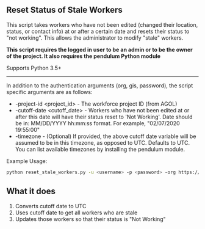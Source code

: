 ## Reset Status of Stale Workers

This script takes workers who have not been edited (changed their location, status, or contact info) at or after a certain date and resets their status to "not working". This allows the administrator to modify "stale" workers.

**This script requires the logged in user to be an admin or to be the owner of the project. It also requires the pendulum Python module**

Supports Python 3.5+

----

In addition to the authentication arguments (org, gis, password), the script specific arguments are as follows:

- -project-id \<project_id\> - The workforce project ID (from AGOL)
- -cutoff-date \<cutoff_date\> - Workers who have not been edited at or after this date will have their status reset to 'Not Working'. Date should be in: MM/DD/YYYY hh:mm:ss format. For example, "02/07/2020 19:55:00"
- -timezone - (Optional) If provided, the above cutoff date variable will be assumed to be in this timezone, as opposed to UTC. Defaults to UTC. You can list available timezones by installing the pendulum module.

Example Usage:
```bash
python reset_stale_workers.py -u <username> -p <password> -org https://arcgis.com -project-id <project_id>  -cutoff-date "02/07/2020 19:55:00" -timezone "US/Eastern"
```

## What it does

 1. Converts cutoff date to UTC
 2. Uses cutoff date to get all workers who are stale
 3. Updates those workers so that their status is "Not Working"
